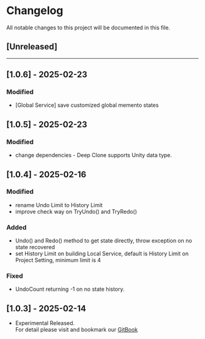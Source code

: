 ﻿# Changelog

All notable changes to this project will be documented in this file.

## [Unreleased]

---

## [1.0.6] - 2025-02-23
### Modified
- [Global Service] save customized global memento states

## [1.0.5] - 2025-02-23
### Modified
- change dependencies - Deep Clone supports Unity data type.

## [1.0.4] - 2025-02-16
### Modified
- rename Undo Limit to History Limit
- improve check way on TryUndo() and TryRedo() 
### Added
- Undo() and Redo() method to get state directly, throw exception on no state recovered
- set History Limit on building Local Service, default is History Limit on Project Setting, minimum limit is 4
### Fixed
- UndoCount returning -1 on no state history.

## [1.0.3] - 2025-02-14
- Experimental Released.   
  For detail please visit and bookmark our [GitBook](https://aceland-workshop.gitbook.io/aceland-unity-packages/)